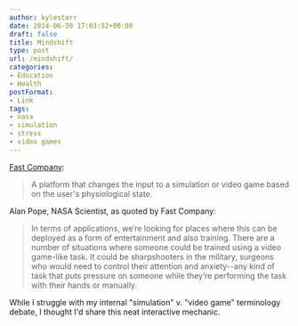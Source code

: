```yaml
---
author: kylestarr
date: 2014-06-30 17:03:52+00:00
draft: false
title: Mindshift
type: post
url: /mindshift/
categories:
- Education
- Health
postFormat:
- Link
tags:
- nasa
- simulation
- stress
- video games
---
```


[Fast Company](http://www.fastcoexist.com/3032327/new-video-games-based-on-nasa-tech-change-gameplay-based-on-how-stressed-you-are):


<blockquote>A platform that changes the input to a simulation or video game based on the user's physiological state.</blockquote>


Alan Pope, NASA Scientist, as quoted by Fast Company:


<blockquote>In terms of applications, we’re looking for places where this can be deployed as a form of entertainment and also training. There are a number of situations where someone could be trained using a video game-like task. It could be sharpshooters in the military, surgeons who would need to control their attention and anxiety--any kind of task that puts pressure on someone while they’re performing the task with their hands or manually.</blockquote>


While I struggle with my internal "simulation" v. "video game" terminology debate, I thought I'd share this neat interactive mechanic.
